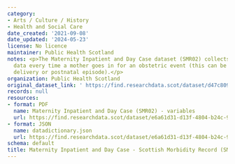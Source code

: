 ```yaml
---
category:
- Arts / Culture / History
- Health and Social Care
date_created: '2021-09-08'
date_updated: '2024-05-23'
license: No licence
maintainer: Public Health Scotland
notes: <p>The Maternity Inpatient and Day Case dataset (SMR02) collects episode level
  data every time a mother goes in for an obstetric event (this can be an antenatal,
  delivery or postnatal episode).</p>
organization: Public Health Scotland
original_dataset_link: ' https://find.researchdata.scot/dataset/d47c809f-3da8-4f8a-b1ee-258d21aad530'
records: null
resources:
- format: PDF
  name: Maternity Inpatient and Day Case (SMR02) - variables
  url: https://find.researchdata.scot/dataset/e6a61d31-d13f-4804-b24c-9966cc40dcc6/resource/fe41862a-09ea-4baa-a5ba-d1f3f67cd0a6/download/maternity-inpatient-and-day-case-scottish-morbidity-record-smr02-variables.pdf
- format: JSON
  name: datadictionary.json
  url: https://find.researchdata.scot/dataset/e6a61d31-d13f-4804-b24c-9966cc40dcc6/resource/d47c809f-3da8-4f8a-b1ee-258d21aad530/download/datadictionary.json
schema: default
title: Maternity Inpatient and Day Case - Scottish Morbidity Record (SMR02)
---
```

